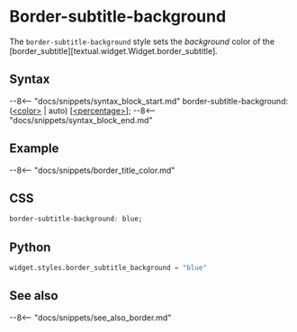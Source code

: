 # Border-subtitle-background

The `border-subtitle-background` style sets the *background* color of the [border_subtitle][textual.widget.Widget.border_subtitle].

## Syntax

--8<-- "docs/snippets/syntax_block_start.md"
border-subtitle-background: (<a href="../../css_types/color">&lt;color&gt;</a> | auto) [<a href="../../css_types/percentage">&lt;percentage&gt;</a>];
--8<-- "docs/snippets/syntax_block_end.md"



## Example

--8<-- "docs/snippets/border_title_color.md"



## CSS

```css
border-subtitle-background: blue;
```

## Python

```python
widget.styles.border_subtitle_background = "blue"
```


## See also

--8<-- "docs/snippets/see_also_border.md"
